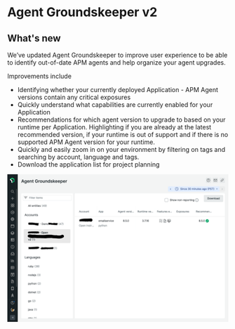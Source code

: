 # Agent Groundskeeper v2

## What's new

We’ve updated Agent Groundskeeper to improve user experience to be able to identify out-of-date APM agents and help organize your agent upgrades.

Improvements include

- Identifying whether your currently deployed Application - APM Agent versions contain any critical exposures 
- Quickly understand what capabilities are currently enabled for your Application
- Recommendations for which agent version to upgrade to based on your runtime per Application. Highlighting if you are already at the latest recommended version, if your runtime is out of support and if there is no supported APM Agent version for your runtime. 
- Quickly and easily zoom in on your environment by filtering on tags and searching by account, language and tags.
- Download the application list for project planning


![Version 2 screenshot](catalog/screenshots/nr1-groundskeeper-2.png)
